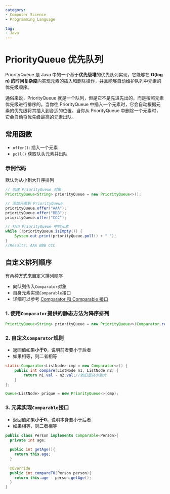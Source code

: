 ```yaml
---
category:
- Computer Science
- Programming Language

tag: 
- Java
---
```

#  PriorityQueue 优先队列

PriorityQueue 是 Java 中的一个基于**优先级堆**的优先队列实现，它能够在 **O(log n) 的时间复杂度**内实现元素的插入和删除操作，并且能够自动维护队列中元素的优先级顺序。

通俗来说，PriorityQueue 就是一个队列，但是它不是先进先出的，而是按照元素优先级进行排序的。当你往 PriorityQueue 中插入一个元素时，它会自动根据元素的优先级将其插入到合适的位置。当你从 PriorityQueue 中删除一个元素时，它会自动将优先级最高的元素出队。

## 常用函数

- `offer()`: 插入一个元素
- `poll()` 获取队头元素并出队

### 示例代码

默认为从小到大升序排列

```java
// 创建 PriorityQueue 对象
PriorityQueue<String> priorityQueue = new PriorityQueue<>();

// 添加元素到 PriorityQueue
priorityQueue.offer("AAA");
priorityQueue.offer("BBB");
priorityQueue.offer("CCC");

// 打印 PriorityQueue 中的元素
while (!priorityQueue.isEmpty()) {
    System.out.print(priorityQueue.poll() + " ");
}
//Results: AAA BBB CCC
```

## 自定义排列顺序

有两种方式来自定义排列顺序

- 向队列传入`Comparator`对象
- 自身元素实现`Comparable`接口
- 详细可以参考 [Comparator 和 Comparable 接口](comparator-comparable-interface.md)



### 1. 使用`Comparator`提供的静态方法为降序排列

```java
PriorityQueue<String> priorityQueue = new PriorityQueue<>(Comparator.reverseOrder());
```

### 2. 自定义`Comparator`规则

- 返回值如果**小于0**，说明前者要小于后者
- 如果相等，则二者相等

```java
static Comparator<ListNode> cmp = new Comparator<>() {
    public int compare(ListNode n1, ListNode n2) {
        return n1.val - n2.val;//依旧是从小到大
    }
};

Queue<ListNode> prique = new PriorityQueue<>(cmp);
```

### 3. 元素实现`Comparable`接口

- 返回值如果**小于0**，说明本身要小于后者
- 如果相等，则二者相等

```java
public class Person implements Comparable<Person>{
  private int age;
  
  public int getAge(){
    return this.age;
  }
  
  @Override
  public int compareTO(Person person){
    return this.age - person.getAge();
  }
}
```

